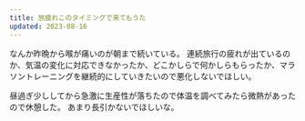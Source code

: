 ```yaml
---
title: 旅疲れこのタイミングで来てもうた
updated: 2023-08-16
---
```


なんか昨晩から喉が痛いのが朝まで続いている。
連続旅行の疲れが出ているのか、気温の変化に対応できなかったか、どこかしらで何かしらもらったか、マラソントレーニングを継続的にしていきたいので悪化しないでほしい。

昼過ぎ少ししてから急激に生産性が落ちたので体温を調べてみたら微熱があったので休憩した。
あまり長引かないでほしいな。
